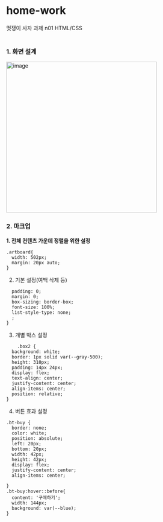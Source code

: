 # home-work
멋쟁이 사자 과제 n01 
HTML/CSS
<br>
<br>
### 1. 화면 설계
<img width="400" alt="image" src="https://github.com/1101x/homework/assets/121869052/0801d38d-c22a-4400-b220-b5b100178f39">

  
### 2. 마크업
**1. 전체 컨텐츠 가운데 정렬을 위한 설정**
```
.artboard{
  width: 502px;
  margin: 20px auto;
}
```  
2. 기본 설정(여백 삭제 등)
``` *{
  padding: 0;
  margin: 0;
  box-sizing: border-box;
  font-size: 100%;
  list-style-type: none;
  ;
}
```

3. 개별 박스 설정
```
    .box2 {
  background: white;
  border: 1px solid var(--gray-500);
  height: 310px;
  padding: 14px 24px;
  display: flex;
  text-align: center;
  justify-content: center;
  align-items: center;
  position: relative;
}
```
4. 버튼 효과 설정
~~~
.bt-buy {
  border: none;
  color: white;
  position: absolute;
  left: 20px;
  bottom: 20px;
  width: 42px;
  height: 42px;
  display: flex;
  justify-content: center;
  align-items: center;

}
.bt-buy:hover::before{
  content: '구매하기';
  width: 144px;
  background: var(--blue);
}
~~~
